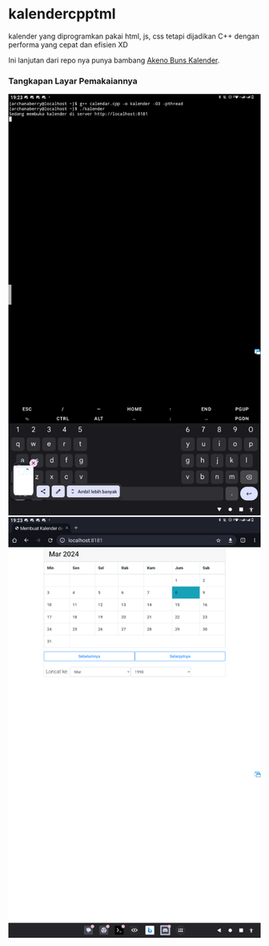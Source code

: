 # kalendercpptml
kalender yang diprogramkan pakai html, js, css tetapi dijadikan C++ dengan performa yang cepat dan efisien XD

Ini lanjutan dari repo nya punya bambang [Akeno Buns Kalender](https://github.com/gryzzlaycutzy121/Kalender-Indonesia).

### Tangkapan Layar Pemakaiannya
![Bisa dijalankan lewat terminal apapun termasuk termux juga bisa](archanaberry/screenshoot0.png) 
![Hasil akhir](archanaberry/screenshoot1.png)
